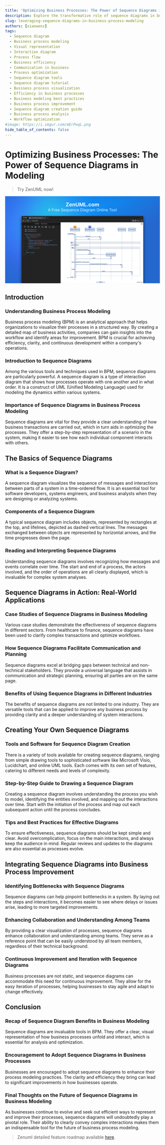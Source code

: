 ```yaml
---
title: 'Optimizing Business Processes: The Power of Sequence Diagrams in Modeling'
description: Explore the transformative role of sequence diagrams in business process modeling with our in-depth guide. Learn how to create, interpret, and integrate these diagrams to enhance efficiency, identify bottlenecks, and foster collaboration in your business. Perfect for analysts, system designers, and business strategists.
slug: leveraging-sequence-diagrams-in-business-process-modeling
authors: [xiaowenz]
tags:
  - Sequence diagram
  - Business process modeling
  - Visual representation
  - Interaction diagram
  - Process flow
  - Business efficiency
  - Communication in business
  - Process optimization
  - Sequence diagram tools
  - Sequence diagram tutorial
  - Business process visualization
  - Efficiency in business processes
  - Business modeling best practices
  - Business process improvement
  - Sequence diagram creation guide
  - Business process analysis
  - Workflow optimization
#image: https://i.imgur.com/mErPwqL.png
hide_table_of_contents: false
---
```


# Optimizing Business Processes: The Power of Sequence Diagrams in Modeling

> Try ZenUML now!

[![Try ZenUML](../../static/img/og-image.png)](https://app.zenuml.com)

## Introduction

### Understanding Business Process Modeling

Business process modeling (BPM) is an analytical approach that helps organizations to visualize their processes in a structured way. By creating a detailed map of business activities, companies can gain insights into the workflow and identify areas for improvement. BPM is crucial for achieving efficiency, clarity, and continuous development within a company's operations.

<!-- truncate -->

### Introduction to Sequence Diagrams

Among the various tools and techniques used in BPM, sequence diagrams are particularly powerful. A sequence diagram is a type of interaction diagram that shows how processes operate with one another and in what order. It is a construct of UML (Unified Modeling Language) used for modeling the dynamics within various systems.

### Importance of Sequence Diagrams in Business Process Modeling

Sequence diagrams are vital for they provide a clear understanding of how business transactions are carried out, which in turn aids in optimizing the processes. They offer a step-by-step representation of a scenario in the system, making it easier to see how each individual component interacts with others.

## The Basics of Sequence Diagrams

### What is a Sequence Diagram?

A sequence diagram visualizes the sequence of messages and interactions between parts of a system in a time-ordered flow. It is an essential tool for software developers, systems engineers, and business analysts when they are designing or analyzing systems.

### Components of a Sequence Diagram

A typical sequence diagram includes objects, represented by rectangles at the top, and lifelines, depicted as dashed vertical lines. The messages exchanged between objects are represented by horizontal arrows, and the time progresses down the page.

### Reading and Interpreting Sequence Diagrams

Understanding sequence diagrams involves recognizing how messages and events correlate over time. The start and end of a process, the actors involved, and the order of operations are all clearly displayed, which is invaluable for complex system analyses.

## Sequence Diagrams in Action: Real-World Applications

### Case Studies of Sequence Diagrams in Business Modeling

Various case studies demonstrate the effectiveness of sequence diagrams in different sectors. From healthcare to finance, sequence diagrams have been used to clarify complex transactions and optimize workflows.

### How Sequence Diagrams Facilitate Communication and Planning

Sequence diagrams excel at bridging gaps between technical and non-technical stakeholders. They provide a universal language that assists in communication and strategic planning, ensuring all parties are on the same page.

### Benefits of Using Sequence Diagrams in Different Industries

The benefits of sequence diagrams are not limited to one industry. They are versatile tools that can be applied to improve any business process by providing clarity and a deeper understanding of system interactions.

## Creating Your Own Sequence Diagrams

### Tools and Software for Sequence Diagram Creation

There is a variety of tools available for creating sequence diagrams, ranging from simple drawing tools to sophisticated software like Microsoft Visio, Lucidchart, and online UML tools. Each comes with its own set of features, catering to different needs and levels of complexity.

### Step-by-Step Guide to Drawing a Sequence Diagram

Creating a sequence diagram involves understanding the process you wish to model, identifying the entities involved, and mapping out the interactions over time. Start with the initiation of the process and map out each subsequent action until the process concludes.

### Tips and Best Practices for Effective Diagrams

To ensure effectiveness, sequence diagrams should be kept simple and clear. Avoid overcomplication, focus on the main interactions, and always keep the audience in mind. Regular reviews and updates to the diagrams are also essential as processes evolve.

## Integrating Sequence Diagrams into Business Process Improvement

### Identifying Bottlenecks with Sequence Diagrams

Sequence diagrams can help pinpoint bottlenecks in a system. By laying out the steps and interactions, it becomes easier to see where delays or issues arise, leading to more targeted improvements.

### Enhancing Collaboration and Understanding Among Teams

By providing a clear visualization of processes, sequence diagrams enhance collaboration and understanding among teams. They serve as a reference point that can be easily understood by all team members, regardless of their technical background.

### Continuous Improvement and Iteration with Sequence Diagrams

Business processes are not static, and sequence diagrams can accommodate this need for continuous improvement. They allow for the easy iteration of processes, helping businesses to stay agile and adapt to change effectively.

## Conclusion

### Recap of Sequence Diagram Benefits in Business Modeling

Sequence diagrams are invaluable tools in BPM. They offer a clear, visual representation of how business processes unfold and interact, which is essential for analysis and optimization.

### Encouragement to Adopt Sequence Diagrams in Business Processes

Businesses are encouraged to adopt sequence diagrams to enhance their process modeling practices. The clarity and efficiency they bring can lead to significant improvements in how businesses operate.

### Final Thoughts on the Future of Sequence Diagrams in Business Modeling

As businesses continue to evolve and seek out efficient ways to represent and improve their processes, sequence diagrams will undoubtedly play a pivotal role. Their ability to clearly convey complex interactions makes them an indispensable tool for the future of business process modeling.

> Zenuml detailed feature roadmap available [here](/roadmap).
